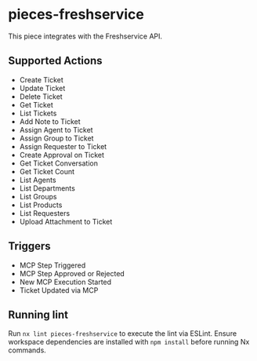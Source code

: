 # pieces-freshservice

This piece integrates with the Freshservice API.

## Supported Actions
- Create Ticket
- Update Ticket
- Delete Ticket
- Get Ticket
- List Tickets
- Add Note to Ticket
- Assign Agent to Ticket
- Assign Group to Ticket
- Assign Requester to Ticket
- Create Approval on Ticket
- Get Ticket Conversation
- Get Ticket Count
- List Agents
- List Departments
- List Groups
- List Products
- List Requesters
- Upload Attachment to Ticket

## Triggers
- MCP Step Triggered
- MCP Step Approved or Rejected
- New MCP Execution Started
- Ticket Updated via MCP

## Running lint

Run `nx lint pieces-freshservice` to execute the lint via ESLint. Ensure
workspace dependencies are installed with `npm install` before running Nx
commands.
